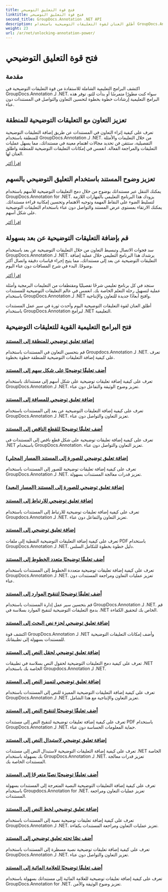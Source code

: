 ```yaml
---
title: فتح قوة التعليق التوضيحي
linktitle: فتح قوة التعليق التوضيحي
second_title: GroupDocs.Annotation .NET API
description: أطلق العنان لقوة التعليقات التوضيحية باستخدام GroupDocs.Annotation لبرامج .NET التعليمية. تعلم كيفية إضافة التعليقات التوضيحية المتنوعة خطوة بخطوة وتعزيز التعاون دون عناء.
weight: 23
url: /ar/net/unlocking-annotation-power/
---
```


# فتح قوة التعليق التوضيحي

## مقدمة

اكتشف البرامج التعليمية الشاملة للاستفادة من قوة التعليقات التوضيحية في GroupDocs.Annotation لـ .NET. سواء كنت مطورًا متمرسًا أو بدأت للتو، توفر هذه البرامج التعليمية إرشادات خطوة بخطوة لتحسين التعاون والتواصل في المستندات دون عناء.

## تعزيز التعاون مع التعليقات التوضيحية للمنطقة

تعرف على كيفية إثراء التعاون في المستندات عن طريق إضافة التعليقات التوضيحية للمنطقة باستخدام GroupDocs.Annotation لـ .NET. من خلال التعليمات والأمثلة التفصيلية، ستتقن فن تحديد مجالات اهتمام معينة في مستنداتك، مما يسهل عمليات التعليقات والمراجعة الفعالة. انغمس في إمكانات التعليقات التوضيحية للمنطقة واطلق العنان لها.

[اقرأ أكثر](./add-area-annotation/)

## تعزيز وضوح المستند باستخدام التعليق التوضيحي بالسهم

يمكنك التنقل عبر مستنداتك بوضوح من خلال دمج التعليقات التوضيحية للأسهم باستخدام GroupDocs.Annotation for .NET. يزودك هذا البرنامج التعليمي بالمهارات اللازمة لتسليط الضوء على النقاط المهمة وتوجيه الاهتمام وتحسين إمكانية قراءة مستنداتك. يمكنك الارتقاء بمستوى عرض المستند والتواصل دون عناء باستخدام التعليقات التوضيحية على شكل أسهم.

[اقرأ أكثر](./add-arrow-annotation/)

## قم بإضافة التعليقات التوضيحية عن بعد بسهولة

سد فجوات الاتصال وتبسيط التعاون من خلال التعليقات التوضيحية عن بعد باستخدام GroupDocs.Annotation لـ .NET. يرشدك هذا البرنامج التعليمي خلال عملية إضافة التعليقات التوضيحية عن بعد إلى مستنداتك، مما يتيح إجراء قياسات دقيقة واتصال أكثر وضوحًا. البدء في شرح المسافات دون عناء اليوم.

[اقرأ أكثر](./add-distance-annotation/)

ستجد في كل برنامج تعليمي شرحًا تفصيليًا ومقتطفات من التعليمات البرمجية وأمثلة عملية لتسهيل رحلة التعلم الخاصة بك. انغمس في عالم التعليقات التوضيحية للمستندات باستخدام GroupDocs.Annotation لـ .NET وافتح أبعادًا جديدة للتعاون والإنتاجية.

أطلق العنان لقوة التعليقات التوضيحية اليوم وأحدث ثورة في سير عمل المستندات باستخدام GroupDocs.Annotation لبرامج .NET التعليمية.

## فتح البرامج التعليمية القوية للتعليقات التوضيحية
### [إضافة تعليق توضيحي للمنطقة إلى المستند](./add-area-annotation/)
قم بتحسين التعاون في المستندات باستخدام Groupdocs.Annotation لـ .NET. تعرف على كيفية إضافة التعليقات التوضيحية للمنطقة خطوة بخطوة.
### [أضف تعليقًا توضيحيًا على شكل سهم إلى المستند](./add-arrow-annotation/)
تعرف على كيفية إضافة تعليقات توضيحية على شكل أسهم إلى مستنداتك باستخدام GroupDocs.Annotation لـ .NET. تعزيز وضوح الوثيقة والتفاعل دون عناء.
### [إضافة تعليق توضيحي للمسافة إلى المستند](./add-distance-annotation/)
تعرف على كيفية إضافة التعليقات التوضيحية عن بعد إلى المستندات باستخدام GroupDocs.Annotation لـ .NET. تعزيز التعاون والتواصل دون عناء.
### [أضف تعليقًا توضيحيًا للقطع الناقص إلى المستند](./add-ellipse-annotation/)
تعرف على كيفية إضافة تعليقات توضيحية على شكل قطع ناقص إلى المستندات في .NET باستخدام GroupDocs.Annotation. تعزيز التعاون والتواصل دون عناء.
### [إضافة تعليق توضيحي للصورة إلى المستند (المسار المحلي)](./add-image-annotation-local-path/)
تعرف على كيفية إضافة تعليقات توضيحية للصور إلى المستندات باستخدام GroupDocs.Annotation لـ .NET. تعزيز قدرات معالجة المستندات بسهولة.
### [إضافة تعليق توضيحي للصورة إلى المستند (المسار البعيد)](./add-image-annotation-remote-path/)
### [إضافة تعليق توضيحي للارتباط إلى المستند](./add-link-annotation/)
تعرف على كيفية إضافة تعليقات توضيحية للارتباط إلى المستندات باستخدام Groupdocs.Annotation لـ .NET. تعزيز التعاون والتفاعل دون عناء.
### [إضافة تعليق توضيحي إلى المستند](./add-point-annotation/)
تعرف على كيفية إضافة التعليقات التوضيحية النقطية إلى ملفات PDF باستخدام GroupDocs.Annotation لـ .NET. دليل خطوة بخطوة للتكامل السلس.
### [أضف تعليقًا توضيحيًا متعدد الخطوط إلى المستند](./add-polyline-annotation/)
تعرف على كيفية إضافة تعليقات توضيحية متعددة الخطوط إلى المستندات باستخدام GroupDocs.Annotation لـ .NET. تعزيز عمليات التعاون ومراجعة المستندات دون عناء.
### [أضف تعليقًا توضيحيًا لتنقيح الموارد إلى المستند](./add-resources-redaction-annotation/)
قم بتحسين سير عمل إدارة المستندات باستخدام GroupDocs.Annotation لـ .NET. قم بدمج التعليقات التوضيحية لتنقيح الموارد بسلاسة في .NET الخاص بك لتحقيق الكفاءة.
### [إضافة تعليق توضيحي لجزء نص البحث إلى المستند](./add-search-text-fragment-annotation/)
اكتشف قوة GroupDocs.Annotation لـ .NET وأضف إمكانات التعليقات التوضيحية للمستندات بسهولة إلى تطبيقاتك.
### [إضافة تعليق توضيحي لحقل النص إلى المستند](./add-text-field-annotation/)
تعرف على كيفية دمج التعليقات التوضيحية لحقول النص بسلاسة في تطبيقات .NET الخاصة بك باستخدام Groupdocs.Annotation لـ .NET.
### [إضافة تعليق توضيحي لتمييز النص إلى المستند](./add-text-highlight-annotation/)
تعرف على كيفية إضافة التعليقات التوضيحية المميزة للنص إلى المستندات باستخدام GroupDocs.Annotation لـ .NET. تعزيز التعاون والإنتاجية مع هذا الشامل.
### [أضف تعليقًا توضيحيًا لتنقيح النص إلى المستند](./add-text-redaction-annotation/)
تعرف على كيفية إضافة تعليقات توضيحية لتنقيح النص إلى مستندات PDF باستخدام GroupDocs.Annotation لـ .NET. حماية المعلومات الحساسة دون عناء.
### [إضافة تعليق توضيحي لاستبدال النص إلى المستند](./add-text-replacement-annotation/)
تعرف على كيفية إضافة التعليقات التوضيحية لاستبدال النص إلى مستندات .NET الخاصة بك بسهولة باستخدام GroupDocs.Annotation لـ .NET. تعزيز قدرات معالجة المستندات الخاصة بك.
### [أضف تعليقًا توضيحيًا نصيًا متعرجًا إلى المستند](./add-text-squiggly-annotation/)
تعرف على كيفية إضافة التعليقات التوضيحية النصية المتعرجة إلى المستندات بسهولة باستخدام Groupdocs.Annotation for .NET. تعزيز عمليات التعاون ومراجعة المستندات.
### [إضافة تعليق توضيحي لخط النص إلى المستند](./add-text-strikeout-annotation/)
تعرف على كيفية إضافة تعليقات توضيحية نصية إلى المستندات باستخدام GroupDocs.Annotation لـ .NET. تعزيز عمليات التعاون ومراجعة المستندات بكفاءة.
### [أضف نصًا تحته تعليق توضيحي إلى المستند](./add-text-underline-annotation/)
تعرف على كيفية إضافة تعليقات توضيحية نصية مسطرة إلى المستندات باستخدام GroupDocs.Annotation لـ .NET. تعزيز التعاون والتواصل دون عناء.
### [أضف تعليقًا توضيحيًا للعلامة المائية إلى المستند](./add-watermark-annotation/)
تعرف على كيفية إضافة تعليقات توضيحية للعلامة المائية إلى مستنداتك بسهولة باستخدام GroupDocs.Annotation for .NET. تعزيز وضوح الوثيقة والأمن.